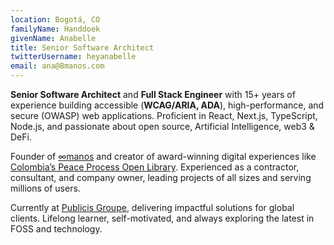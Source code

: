 ```yaml
---
location: Bogotá, CO
familyName: Handdoek
givenName: Anabelle
title: Senior Software Architect
twitterUsername: heyanabelle
email: ana@8manos.com
---
```


**Senior Software Architect** and **Full Stack Engineer** with 15+ years of experience building accessible (**__WCAG/ARIA, ADA__**), high-performance, and secure (OWASP) web applications. Proficient in React, Next.js, TypeScript, Node.js, and passionate about open source, Artificial Intelligence, web3 & DeFi.

Founder of [&infin;manos](https://8manos.com) and creator of award-winning digital experiences like [Colombia’s Peace Process Open Library](https://bapp.com.co). Experienced as a contractor, consultant, and company owner, leading projects of all sizes and serving millions of users.

Currently at [Publicis Groupe](https://www.publicisgroupe.com/), delivering impactful solutions for global clients. 
Lifelong learner, self-motivated, and always exploring the latest in FOSS and technology.

